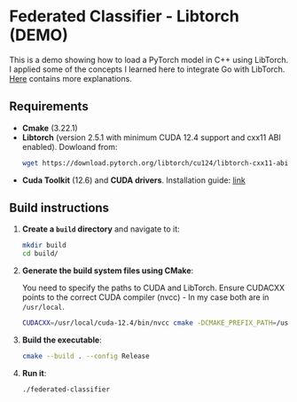 # Federated Classifier - Libtorch (DEMO)

This is a demo showing how to load a PyTorch model in C++ using LibTorch. I applied some of the concepts I learned here to integrate Go with LibTorch. [Here](../golang/internal/torchbidings/README.md) contains more explanations.

## Requirements

- **Cmake** (3.22.1)
- **Libtorch** (version 2.5.1 with minimum CUDA 12.4 support and cxx11 ABI enabled). Dowloand from:
    ```sh
    wget https://download.pytorch.org/libtorch/cu124/libtorch-cxx11-abi-shared-with-deps-2.5.1%2Bcu124.zip
    ```
- **Cuda Toolkit** (12.6) and **CUDA drivers**. Installation guide: [link](https://developer.nvidia.com/cuda-toolkit)

## Build instructions

1. **Create a `build` directory** and navigate to it:

    ```sh
    mkdir build
    cd build/
    ```

2. **Generate the build system files using CMake**:

    You need to specify the paths to CUDA and LibTorch. Ensure CUDACXX points to the correct CUDA compiler (nvcc) - In my case both are in `/usr/local`.

    ```sh
    CUDACXX=/usr/local/cuda-12.4/bin/nvcc cmake -DCMAKE_PREFIX_PATH=/usr/local/libtorch ..
    ```

3. **Build the executable**:

    ```sh
    cmake --build . --config Release
    ```

4. **Run it**:

    ```sh
    ./federated-classifier
    ```
